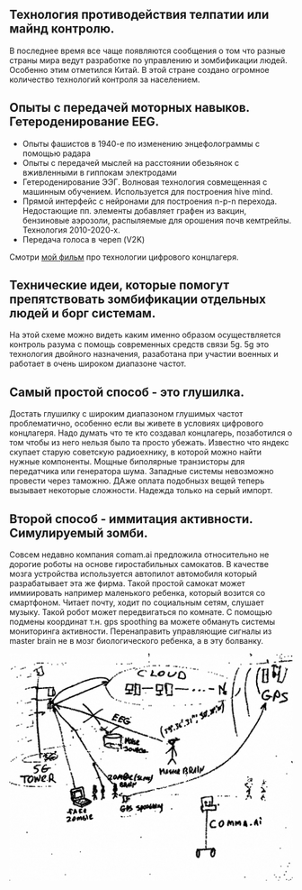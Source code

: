 ## Технология противодействия телпатии или майнд контролю.

В последнее время все чаще появляются сообщения о том что разные страны мира ведут разработке по управлению и зомбификации людей.
Особенно этим отметился Китай.
В этой стране создано огромное количество технологий контроля за населением.

## Опыты с передачей моторных навыков. Гетероденирование EEG. 
* Опыты фашистов в 1940-е по изменению энцефолограммы с помощью радара
* Опыты с передачей мыслей на расстоянии обезьянок с вживленными в гиппокам электродами
* Гетероденирование ЭЭГ. Волновая технология совмещенная с машинным обучением. Используется для построения hive mind.
* Прямой интерфейс с нейронами для построения n-p-n перехода. Недостающие пп. элементы добавляет графен из вакцин, бензиновые аэрозоли, распыляемые для орошения почв кемтрейлы. Технология 2010-2020-х.
* Передача голоса в череп (V2K)

Смотри [мой фильм](https://github.com/Kvazikot/ReverseEngineeringSoftwarePrison/blob/master/china_surv_state.MD) про технологии цифрового концлагеря.

## Технические идеи, которые помогут препятствовать зомбификации отдельных людей и борг системам.

На этой схеме можно видеть каким именно образом осуществляется контроль разума с помощь современных средств связи 5g.
5g это технология двойного назначения, разаботана при участии военных и работает в очень широком диапазоне частот.

## Самый простой способ - это глушилка.
Достать глушилку с широким диапазоном глушимых частот проблематично, особенно если вы живете в условиях цифрового концлагеря.
Надо думать что те кто создавал концлагерь, позаботился о том чтобы из него нельзя было та просто убежать.
Известно что яндекс скупает старую советскую радиоехнику, в которой можно найти нужные компоненты.
Мощные биполярные транзисторы для передатчика или генератора шума.
Западные системы невозможно провести через таможню. 
ДАже оплата подобнызх вещей теперь вызывает некоторые сложности. Надежда только на серый импорт.

## Второй способ - иммитация активности. Симулируемый зомби.
Совсем недавно компания comam.ai предложила относительно не дорогие роботы на основе гиростабильных самокатов.
В качестве мозга устройства используется автопилот автомобиля который разрабатывает эта же фирма.
Такой простой самокат может иммиировать например маленького ребенка, который возится со смартфоном.
Читает почту, ходит по социальным сетям, слушает музыку.
Такой робот может передвигаться по комнате.
С помощью подмены координат т.н. gps spoothing ва можете обмануть системы мониторинга активности.
Перенаправить управляющие сигналы из master brain не в мозг биологического ребенка, а в эту болванку.

![image](https://github.com/Kvazikot/ReverseEngineeringSoftwarePrison/blob/master/anti_zombie_sheme.jpg)
